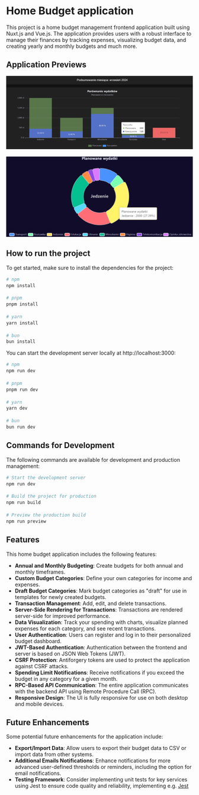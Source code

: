 # Home Budget application

This project is a home budget management frontend application built using Nuxt.js and Vue.js. The application provides users with a robust interface to manage their finances by tracking expenses, visualizing budget data, and creating yearly and monthly budgets and much more.


## Application Previews
![alt text](image.png)
<br> </br>
![alt text](image-1.png)


## How to run the project

To get started, make sure to install the dependencies for the project:

```bash
# npm
npm install

# pnpm
pnpm install

# yarn
yarn install

# bun
bun install

```

You can start the development server locally at http://localhost:3000:

```bash
# npm
npm run dev

# pnpm
pnpm run dev

# yarn
yarn dev

# bun
bun run dev
```

## Commands for Development

The following commands are available for development and production management:

```bash
# Start the development server
npm run dev

# Build the project for production
npm run build

# Preview the production build
npm run preview

```
## Features

This home budget application includes the following features:

- **Annual and Monthly Budgeting**: Create budgets for both annual and monthly timeframes.
- **Custom Budget Categories**: Define your own categories for income and expenses.
- **Draft Budget Categories**: Mark budget categories as "draft" for use in templates for newly created budgets.
- **Transaction Management**: Add, edit, and delete transactions.
- **Server-Side Rendering for Transactions**: Transactions are rendered server-side for improved performance.
- **Data Visualization**: Track your spending with charts, visualize planned expenses for each category, and see recent transactions.
- **User Authentication**: Users can register and log in to their personalized budget dashboard.
- **JWT-Based Authentication**: Authentication between the frontend and server is based on JSON Web Tokens (JWT).
- **CSRF Protection**: Antiforgery tokens are used to protect the application against CSRF attacks.
- **Spending Limit Notifications**: Receive notifications if you exceed the budget in any category for a given month.
- **RPC-Based API Communication**: The entire application communicates with the backend API using Remote Procedure Call (RPC).
- **Responsive Design**: The UI is fully responsive for use on both desktop and mobile devices.

## Future Enhancements

Some potential future enhancements for the application include:

- **Export/Import Data**: Allow users to export their budget data to CSV or import data from other systems.
- **Additional Emails Notifications**: Enhance notifications for more advanced user-defined thresholds or reminders, including the option for email notifications.
- **Testing Framework**: Consider implementing unit tests for key services using Jest to ensure code quality and reliability, implementing e.g.  [Jest](https://jestjs.io/)

